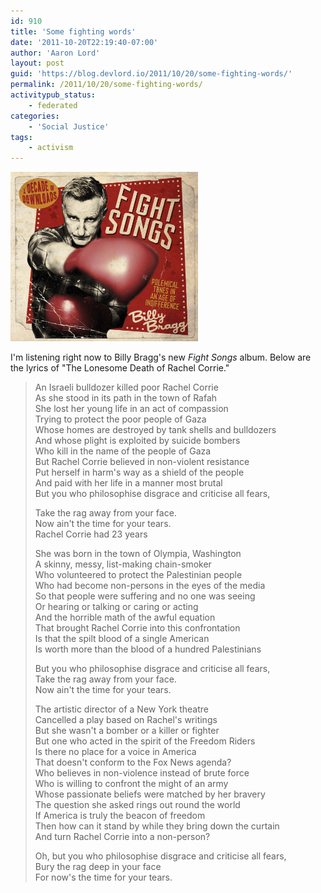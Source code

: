 ```yaml
---
id: 910
title: 'Some fighting words'
date: '2011-10-20T22:19:40-07:00'
author: 'Aaron Lord'
layout: post
guid: 'https://blog.devlord.io/2011/10/20/some-fighting-words/'
permalink: /2011/10/20/some-fighting-words/
activitypub_status:
    - federated
categories:
    - 'Social Justice'
tags:
    - activism
---
```


<a href="/assets/img/2011/10/web_front.png"><img class="alignnone size-medium wp-image-912" title="web_front" src="/assets/img/2011/10/web_front.png?w=300" alt="" width="300" height="271" /></a>

I'm listening right now to Billy Bragg's new <em>Fight Songs</em> album. Below are the lyrics of "The Lonesome Death of Rachel Corrie."

> An Israeli bulldozer killed poor Rachel Corrie  
> As she stood in its path in the town of Rafah  
> She lost her young life in an act of compassion  
> Trying to protect the poor people of Gaza  
> Whose homes are destroyed by tank shells and bulldozers  
> And whose plight is exploited by suicide bombers  
> Who kill in the name of the people of Gaza  
> But Rachel Corrie believed in non-violent resistance  
> Put herself in harm's way as a shield of the people  
> And paid with her life in a manner most brutal  
> But you who philosophise disgrace and criticise all fears,
> 
> Take the rag away from your face.  
> Now ain't the time for your tears.  
> Rachel Corrie had 23 years
> 
> She was born in the town of Olympia, Washington  
> A skinny, messy, list-making chain-smoker  
> Who volunteered to protect the Palestinian people  
> Who had become non-persons in the eyes of the media  
> So that people were suffering and no one was seeing  
> Or hearing or talking or caring or acting  
> And the horrible math of the awful equation  
> That brought Rachel Corrie into this confrontation  
> Is that the spilt blood of a single American  
> Is worth more than the blood of a hundred Palestinians
> 
> But you who philosophise disgrace and criticise all fears,  
> Take the rag away from your face.  
> Now ain't the time for your tears.
> 
> The artistic director of a New York theatre  
> Cancelled a play based on Rachel's writings  
> But she wasn't a bomber or a killer or fighter  
> But one who acted in the spirit of the Freedom Riders  
> Is there no place for a voice in America  
> That doesn't conform to the Fox News agenda?  
> Who believes in non-violence instead of brute force  
> Who is willing to confront the might of an army  
> Whose passionate beliefs were matched by her bravery  
> The question she asked rings out round the world  
> If America is truly the beacon of freedom  
> Then how can it stand by while they bring down the curtain  
> And turn Rachel Corrie into a non-person?  
> 
> Oh, but you who philosophise disgrace and criticise all fears,  
> Bury the rag deep in your face  
> For now's the time for your tears.